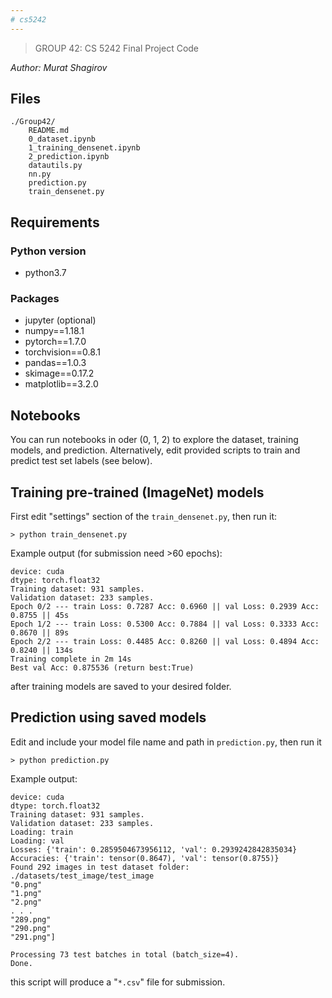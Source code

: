 ```yaml
---
# cs5242
---
```

> GROUP 42: CS 5242 Final Project Code

*Author: Murat Shagirov*

## Files
```
./Group42/
    README.md
    0_dataset.ipynb
    1_training_densenet.ipynb
    2_prediction.ipynb
    datautils.py
    nn.py
    prediction.py
    train_densenet.py
```
## Requirements
### Python version
- python3.7

### Packages
- jupyter (optional)
- numpy==1.18.1
- pytorch==1.7.0
- torchvision==0.8.1
- pandas==1.0.3
- skimage==0.17.2
- matplotlib==3.2.0

## Notebooks
You can run notebooks in oder (0, 1, 2) to explore the dataset, training models, and prediction. Alternatively, edit provided scripts to train and predict test set labels (see below).

## Training pre-trained (ImageNet) models
First edit "settings" section of the `train_densenet.py`, then run it:
```
> python train_densenet.py
```
Example output (for submission need >60 epochs):
```
device: cuda
dtype: torch.float32
Training dataset: 931 samples. 
Validation dataset: 233 samples.
Epoch 0/2 --- train Loss: 0.7287 Acc: 0.6960 || val Loss: 0.2939 Acc: 0.8755 || 45s
Epoch 1/2 --- train Loss: 0.5300 Acc: 0.7884 || val Loss: 0.3333 Acc: 0.8670 || 89s
Epoch 2/2 --- train Loss: 0.4485 Acc: 0.8260 || val Loss: 0.4894 Acc: 0.8240 || 134s
Training complete in 2m 14s
Best val Acc: 0.875536 (return best:True)
```
after training models are saved to your desired folder.

## Prediction using saved models
Edit and include your model file name and path in `prediction.py`, then run it
```
> python prediction.py
```
Example output:
```
device: cuda
dtype: torch.float32
Training dataset: 931 samples. 
Validation dataset: 233 samples.
Loading: train
Loading: val
Losses: {'train': 0.2859504673956112, 'val': 0.2939242842835034}
Accuracies: {'train': tensor(0.8647), 'val': tensor(0.8755)}
Found 292 images in test dataset folder: ./datasets/test_image/test_image
"0.png"
"1.png"
"2.png"
. . .
"289.png"
"290.png"
"291.png"]

Processing 73 test batches in total (batch_size=4).
Done.
```
this script will produce a "`*.csv`" file for submission.

